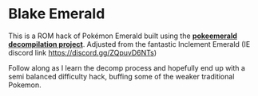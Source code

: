 # Blake Emerald

This is a ROM hack of Pokémon Emerald built using the [**pokeemerald decompilation project**](https://github.com/pret/pokeemerald).
Adjusted from the fantastic Inclement Emerald (IE discord link https://discord.gg/ZQpuvD6NTs)

Follow along as I learn the decomp process and hopefully end up with a semi balanced difficulty hack, buffing some of the weaker traditional Pokemon.



